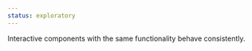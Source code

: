 ```yaml
---
status: exploratory
---
```


Interactive components with the same functionality behave consistently.
